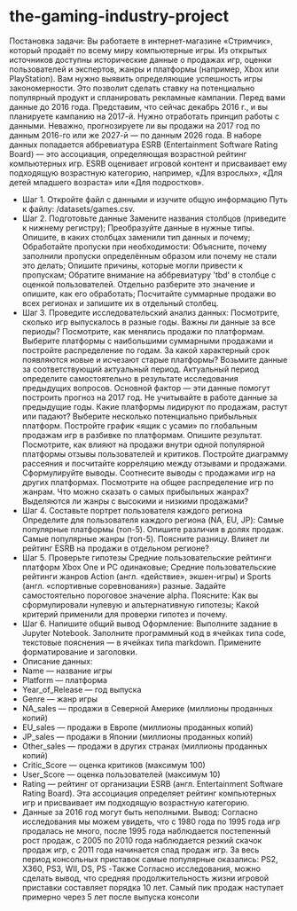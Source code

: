 # the-gaming-industry-project
Постановка задачи:
Вы работаете в интернет-магазине «Стримчик», который продаёт по всему миру компьютерные игры. Из открытых источников доступны исторические данные о продажах игр, оценки пользователей и экспертов, жанры и платформы (например, Xbox или PlayStation). Вам нужно выявить определяющие успешность игры закономерности. Это позволит сделать ставку на потенциально популярный продукт и спланировать рекламные кампании. Перед вами данные до 2016 года. Представим, что сейчас декабрь 2016 г., и вы планируете кампанию на 2017-й. Нужно отработать принцип работы с данными. Неважно, прогнозируете ли вы продажи на 2017 год по данным 2016-го или же 2027-й — по данным 2026 года. В наборе данных попадается аббревиатура ESRB (Entertainment Software Rating Board) — это ассоциация, определяющая возрастной рейтинг компьютерных игр. ESRB оценивает игровой контент и присваивает ему подходящую возрастную категорию, например, «Для взрослых», «Для детей младшего возраста» или «Для подростков».
- Шаг 1. Откройте файл с данными и изучите общую информацию
Путь к файлу: /datasets/games.csv. 
- Шаг 2. Подготовьте данные Замените названия столбцов (приведите к нижнему регистру); Преобразуйте данные в нужные типы. Опишите, в каких столбцах заменили тип данных и почему; Обработайте пропуски при необходимости:
Объясните, почему заполнили пропуски определённым образом или почему не стали это делать;
Опишите причины, которые могли привести к пропускам;
Обратите внимание на аббревиатуру 'tbd' в столбце с оценкой пользователей. Отдельно разберите это значение и опишите, как его обработать;
Посчитайте суммарные продажи во всех регионах и запишите их в отдельный столбец.
- Шаг 3. Проведите исследовательский анализ данных: Посмотрите, сколько игр выпускалось в разные годы. Важны ли данные за все периоды?
Посмотрите, как менялись продажи по платформам. Выберите платформы с наибольшими суммарными продажами и постройте распределение по годам. За какой характерный срок появляются новые и исчезают старые платформы?
Возьмите данные за соответствующий актуальный период. Актуальный период определите самостоятельно в результате исследования предыдущих вопросов. Основной фактор — эти данные помогут построить прогноз на 2017 год.
Не учитывайте в работе данные за предыдущие годы.
Какие платформы лидируют по продажам, растут или падают? Выберите несколько потенциально прибыльных платформ.
Постройте график «ящик с усами» по глобальным продажам игр в разбивке по платформам. Опишите результат.
Посмотрите, как влияют на продажи внутри одной популярной платформы отзывы пользователей и критиков. Постройте диаграмму рассеяния и посчитайте корреляцию между отзывами и продажами. Сформулируйте выводы.
Соотнесите выводы с продажами игр на других платформах.
Посмотрите на общее распределение игр по жанрам. Что можно сказать о самых прибыльных жанрах? Выделяются ли жанры с высокими и низкими продажами?
- Шаг 4. Составьте портрет пользователя каждого региона
Определите для пользователя каждого региона (NA, EU, JP):
Самые популярные платформы (топ-5). Опишите различия в долях продаж.
Самые популярные жанры (топ-5). Поясните разницу.
Влияет ли рейтинг ESRB на продажи в отдельном регионе?
- Шаг 5. Проверьте гипотезы
Средние пользовательские рейтинги платформ Xbox One и PC одинаковые;
Средние пользовательские рейтинги жанров Action (англ. «действие», экшен-игры) и Sports (англ. «спортивные соревнования») разные.
Задайте самостоятельно пороговое значение alpha.
Поясните:
Как вы сформулировали нулевую и альтернативную гипотезы;
Какой критерий применили для проверки гипотез и почему.
- Шаг 6. Напишите общий вывод
Оформление: Выполните задание в Jupyter Notebook. Заполните программный код в ячейках типа code, текстовые пояснения — в ячейках типа markdown. Примените форматирование и заголовки.
- Описание данных:
- Name — название игры
- Platform — платформа
- Year_of_Release — год выпуска
- Genre — жанр игры
- NA_sales — продажи в Северной Америке (миллионы проданных копий)
- EU_sales — продажи в Европе (миллионы проданных копий)
- JP_sales — продажи в Японии (миллионы проданных копий)
- Other_sales — продажи в других странах (миллионы проданных копий)
- Critic_Score — оценка критиков (максимум 100)
- User_Score — оценка пользователей (максимум 10)
- Rating — рейтинг от организации ESRB (англ. Entertainment Software Rating Board). Эта ассоциация определяет рейтинг компьютерных игр и присваивает им подходящую возрастную категорию.
- Данные за 2016 год могут быть неполными.
Вывод:
Согласно исследования мы можем увидеть, что с 1980 года по 1995 года игр продалась не много, после 1995 года наблюдается постепенный рост продаж, с 2005 по 2010 года наблюдается резкий скачок продаж игр, с 2011 года начинается спад продаж игр.
За весь период консольных приставок самые популярные оказались: PS2, X360, PS3, WII, DS, PS
-Также Согласно исследования, можно сделать вывод, что средняя продолжительность жизни игровой приставки составляет порядка 10 лет. Самый пик продаж наступает примерно через 5 лет после выпуска консоли
